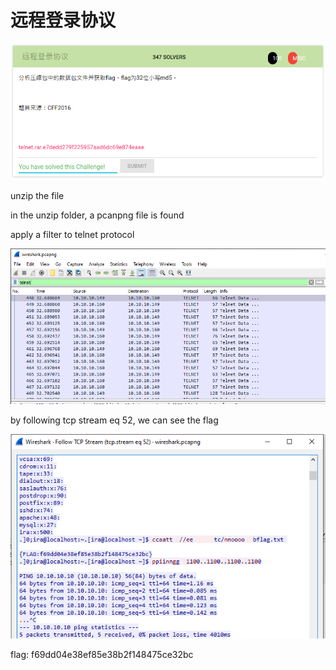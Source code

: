 # 远程登录协议

![](Capture.PNG)

unzip the file 

in the unzip folder, a pcanpng file is found

apply a filter to telnet protocol

![](filter.PNG)

by following tcp stream eq 52, we can see the flag

![](tcp.PNG)

flag: f69dd04e38ef85e38b2f148475ce32bc
